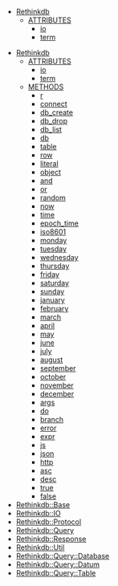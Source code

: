 <ul class="nav">
  <li><a href="#rethinkdb">Rethinkdb</a>
    <ul>
      <li>
        <a href="#attributes">ATTRIBUTES</a>
        <ul>
          <li><a href="#io">io</a></li>
          <li><a href="#term">term</a></li>
        </ul>
      </li>
    </ul>
  </li>
</ul>

- [Rethinkdb](rethinkdb.html)
  - [ATTRIBUTES](#attributes)
    - [io](#io)
    - [term](#term)
  - [METHODS]()
    - [r]()
    - [connect]()
    - [db_create]()
    - [db_drop]()
    - [db_list]()
    - [db]()
    - [table]()
    - [row]()
    - [literal]()
    - [object]()
    - [and]()
    - [or]()
    - [random]()
    - [now]()
    - [time]()
    - [epoch_time]()
    - [iso8601]()
    - [monday]()
    - [tuesday]()
    - [wednesday]()
    - [thursday]()
    - [friday]()
    - [saturday]()
    - [sunday]()
    - [january]()
    - [february]()
    - [march]()
    - [april]()
    - [may]()
    - [june]()
    - [july]()
    - [august]()
    - [september]()
    - [october]()
    - [november]()
    - [december]()
    - [args]()
    - [do]()
    - [branch]()
    - [error]()
    - [expr]()
    - [js]()
    - [json]()
    - [http]()
    - [asc]()
    - [desc]()
    - [true]()
    - [false]()
- [Rethinkdb::Base](rethinkdb/base.html)
- [Rethinkdb::IO](rethinkdb/io.html)
- [Rethinkdb::Protocol](rethinkdb/protocol.html)
- [Rethinkdb::Query](rethinkdb/query.html)
- [Rethinkdb::Response](rethinkdb/response.html)
- [Rethinkdb::Util](rethinkdb/util.html)
- [Rethinkdb::Query::Database](rethinkdb/query/database.html)
- [Rethinkdb::Query::Datum](rethinkdb/query/datum.html)
- [Rethinkdb::Query::Table](rethinkdb/query/table.html)
